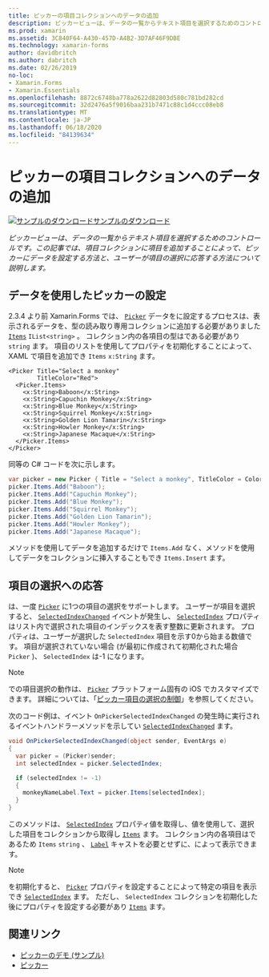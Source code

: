 ```yaml
---
title: ピッカーの項目コレクションへのデータの追加
description: ピッカービューは、データの一覧からテキスト項目を選択するためのコントロールです。 この記事では、項目コレクションに項目を追加することによって、ピッカーにデータを設定する方法と、ユーザーが項目の選択に応答する方法について説明します。
ms.prod: xamarin
ms.assetid: 3C840F64-A430-457D-A4B2-3D7AF46F9DBE
ms.technology: xamarin-forms
author: davidbritch
ms.author: dabritch
ms.date: 02/26/2019
no-loc:
- Xamarin.Forms
- Xamarin.Essentials
ms.openlocfilehash: 8872c6748ba778a2622d82803d580c781bd282cd
ms.sourcegitcommit: 32d2476a5f9016baa231b7471c88c1d4ccc08eb8
ms.translationtype: MT
ms.contentlocale: ja-JP
ms.lasthandoff: 06/18/2020
ms.locfileid: "84139634"
---
```

# <a name="adding-data-to-a-pickers-items-collection"></a>ピッカーの項目コレクションへのデータの追加

[![サンプルのダウンロード](~/media/shared/download.png)サンプルのダウンロード](https://docs.microsoft.com/samples/xamarin/xamarin-forms-samples/userinterface-pickerdemo)

_ピッカービューは、データの一覧からテキスト項目を選択するためのコントロールです。この記事では、項目コレクションに項目を追加することによって、ピッカーにデータを設定する方法と、ユーザーが項目の選択に応答する方法について説明します。_

## <a name="populating-a-picker-with-data"></a>データを使用したピッカーの設定

2.3.4 より前 Xamarin.Forms では、 [`Picker`](xref:Xamarin.Forms.Picker) データをに設定するプロセスは、表示されるデータを、型の読み取り専用コレクションに追加する必要がありました [`Items`](xref:Xamarin.Forms.Picker.Items) `IList<string>` 。 コレクション内の各項目の型はである必要があり `string` ます。 項目のリストを使用してプロパティを初期化することによって、XAML で項目を追加でき `Items` `x:String` ます。

```xaml
<Picker Title="Select a monkey"
        TitleColor="Red">
  <Picker.Items>
    <x:String>Baboon</x:String>
    <x:String>Capuchin Monkey</x:String>
    <x:String>Blue Monkey</x:String>
    <x:String>Squirrel Monkey</x:String>
    <x:String>Golden Lion Tamarin</x:String>
    <x:String>Howler Monkey</x:String>
    <x:String>Japanese Macaque</x:String>
  </Picker.Items>
</Picker>
```

同等の C# コードを次に示します。

```csharp
var picker = new Picker { Title = "Select a monkey", TitleColor = Color.Red };
picker.Items.Add("Baboon");
picker.Items.Add("Capuchin Monkey");
picker.Items.Add("Blue Monkey");
picker.Items.Add("Squirrel Monkey");
picker.Items.Add("Golden Lion Tamarin");
picker.Items.Add("Howler Monkey");
picker.Items.Add("Japanese Macaque");
```

メソッドを使用してデータを追加するだけで `Items.Add` なく、メソッドを使用してデータをコレクションに挿入することもでき `Items.Insert` ます。

## <a name="responding-to-item-selection"></a>項目の選択への応答

は、一度 [`Picker`](xref:Xamarin.Forms.Picker) に1つの項目の選択をサポートします。 ユーザーが項目を選択すると、 [`SelectedIndexChanged`](xref:Xamarin.Forms.Picker.SelectedIndexChanged) イベントが発生し、 [`SelectedIndex`](xref:Xamarin.Forms.Picker.SelectedIndex) プロパティはリスト内で選択された項目のインデックスを表す整数に更新されます。 プロパティは、ユーザーが選択した `SelectedIndex` 項目を示す0から始まる数値です。 項目が選択されていない場合 (が最初に作成されて初期化された場合 `Picker` )、 `SelectedIndex` は-1 になります。

> [!NOTE]
> での項目選択の動作は、 [`Picker`](xref:Xamarin.Forms.Picker) プラットフォーム固有の iOS でカスタマイズできます。 詳細については、「[ピッカー項目の選択の制御](~/xamarin-forms/platform/ios/picker-selection.md)」を参照してください。

次のコード例は、イベント `OnPickerSelectedIndexChanged` の発生時に実行されるイベントハンドラーメソッドを示してい [`SelectedIndexChanged`](xref:Xamarin.Forms.Picker.SelectedIndexChanged) ます。

```csharp
void OnPickerSelectedIndexChanged(object sender, EventArgs e)
{
  var picker = (Picker)sender;
  int selectedIndex = picker.SelectedIndex;

  if (selectedIndex != -1)
  {
    monkeyNameLabel.Text = picker.Items[selectedIndex];
  }
}
```

このメソッドは、 [`SelectedIndex`](xref:Xamarin.Forms.Picker.SelectedIndex) プロパティ値を取得し、値を使用して、選択した項目をコレクションから取得し [`Items`](xref:Xamarin.Forms.Picker.Items) ます。 コレクション内の各項目はであるため `Items` `string` 、 [`Label`](xref:Xamarin.Forms.Label) キャストを必要とせずに、によって表示できます。

> [!NOTE]
> を初期化すると、 [`Picker`](xref:Xamarin.Forms.Picker) プロパティを設定することによって特定の項目を表示でき [`SelectedIndex`](xref:Xamarin.Forms.Picker.SelectedIndex) ます。 ただし、 `SelectedIndex` コレクションを初期化した後にプロパティを設定する必要があり [`Items`](xref:Xamarin.Forms.Picker.Items) ます。

## <a name="related-links"></a>関連リンク

- [ピッカーのデモ (サンプル)](https://docs.microsoft.com/samples/xamarin/xamarin-forms-samples/userinterface-pickerdemo)
- [ピッカー](xref:Xamarin.Forms.Picker)
